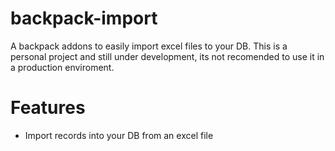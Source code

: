 # backpack-import
A backpack addons to easily import excel files to your DB. This is a personal project and still under development, its not recomended to use it in
a production enviroment.

# Features
- Import records into your DB from an excel file
